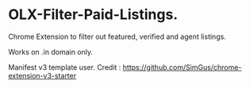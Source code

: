 # OLX-Filter-Paid-Listings.
Chrome Extension to filter out featured, verified and agent listings.

Works on .in domain only.

Manifest v3 template user. 
Credit : https://github.com/SimGus/chrome-extension-v3-starter

